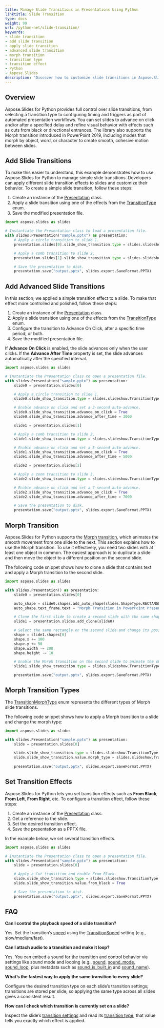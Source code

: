 ```yaml
---
title: Manage Slide Transitions in Presentations Using Python
linktitle: Slide Transition
type: docs
weight: 90
url: /python-net/slide-transition/
keywords:
- slide transition
- add slide transition
- apply slide transition
- advanced slide transition
- morph transition
- transition type
- transition effect
- Python
- Aspose.Slides
description: "Discover how to customize slide transitions in Aspose.Slides for Python via .NET, with step-by-step guidance for PowerPoint and OpenDocument presentations."
---
```


## **Overview**

Aspose.Slides for Python provides full control over slide transitions, from selecting a transition type to configuring timing and triggers as part of automated presentation workflows. You can set slides to advance on click and/or after a specified delay and refine visual behavior with effects such as cuts from black or directional entrances. The library also supports the Morph transition introduced in PowerPoint 2019, including modes that morph by object, word, or character to create smooth, cohesive motion between slides.

## **Add Slide Transitions**

To make this easier to understand, this example demonstrates how to use Aspose.Slides for Python to manage simple slide transitions. Developers can apply different slide transition effects to slides and customize their behavior. To create a simple slide transition, follow these steps:

1. Create an instance of the [Presentation](https://reference.aspose.com/slides/python-net/aspose.slides/presentation/) class.
1. Apply a slide transition using one of the effects from the [TransitionType](https://reference.aspose.com/slides/python-net/aspose.slides.slideshow/transitiontype/) enum.
1. Save the modified presentation file.

```py
import aspose.slides as slides

# Instantiate the Presentation class to load a presentation file.
with slides.Presentation("sample.pptx") as presentation:
    # Apply a circle transition to slide 1.
    presentation.slides[0].slide_show_transition.type = slides.slideshow.TransitionType.CIRCLE

    # Apply a comb transition to slide 2.
    presentation.slides[1].slide_show_transition.type = slides.slideshow.TransitionType.COMB

    # Save the presentation to disk.
    presentation.save("output.pptx", slides.export.SaveFormat.PPTX)
```

## **Add Advanced Slide Transitions**

In this section, we applied a simple transition effect to a slide. To make that effect more controlled and polished, follow these steps:

1. Create an instance of the [Presentation](https://reference.aspose.com/slides/python-net/aspose.slides/presentation/) class.
1. Apply a slide transition using one of the effects from the [TransitionType](https://reference.aspose.com/slides/python-net/aspose.slides.slideshow/transitiontype/) enum.
1. Configure the transition to Advance On Click, after a specific time period, or both.
1. Save the modified presentation file.

If **Advance On Click** is enabled, the slide advances only when the user clicks. If the **Advance After Time** property is set, the slide advances automatically after the specified interval.

```py
import aspose.slides as slides

# Instantiate the Presentation class to open a presentation file.
with slides.Presentation("sample.pptx") as presentation:
    slide0 = presentation.slides[0]

    # Apply a circle transition to slide 1.
    slide0.slide_show_transition.type = slides.slideshow.TransitionType.CIRCLE

    # Enable advance on click and set a 3-second auto-advance.
    slide0.slide_show_transition.advance_on_click = True
    slide0.slide_show_transition.advance_after_time = 3000

    slide1 = presentation.slides[1]

    # Apply a comb transition to slide 2.
    slide1.slide_show_transition.type = slides.slideshow.TransitionType.COMB

    # Enable advance on click and set a 5-second auto-advance.
    slide1.slide_show_transition.advance_on_click = True
    slide1.slide_show_transition.advance_after_time = 5000

    slide2 = presentation.slides[2]

    # Apply a zoom transition to slide 3.
    slide2.slide_show_transition.type = slides.slideshow.TransitionType.ZOOM

    # Enable advance on click and set a 7-second auto-advance.
    slide2.slide_show_transition.advance_on_click = True
    slide2.slide_show_transition.advance_after_time = 7000

    # Save the presentation to disk.
    presentation.save("output.pptx", slides.export.SaveFormat.PPTX)
```

## **Morph Transition**

Aspose.Slides for Python supports the [Morph transition](https://reference.aspose.com/slides/python-net/aspose.slides.slideshow/morphtransition/), which animates the smooth movement from one slide to the next. This section explains how to use the Morph transition. To use it effectively, you need two slides with at least one object in common. The easiest approach is to duplicate a slide and then move the object to a different position on the second slide.

The following code snippet shows how to clone a slide that contains text and apply a Morph transition to the second slide.

```py
import aspose.slides as slides

with slides.Presentation() as presentation:
    slide0 = presentation.slides[0]

    auto_shape = slide0.shapes.add_auto_shape(slides.ShapeType.RECTANGLE, 100, 100, 400, 100)
    auto_shape.text_frame.text = "Morph Transition in PowerPoint Presentations"

    # Clone the first slide to create a second slide with the same shapes for Morph continuity.
    slide1 = presentation.slides.add_clone(slide0)

    # Select the same rectangle on the second slide and change its position and size.
    shape = slide1.shapes[0]
    shape.x += 100
    shape.y += 50
    shape.width -= 200
    shape.height -= 10

    # Enable the Morph transition on the second slide to animate the shape changes smoothly.
    slide1.slide_show_transition.type = slides.slideshow.TransitionType.MORPH

    presentation.save("output.pptx", slides.export.SaveFormat.PPTX)
```

## **Morph Transition Types**

The [TransitionMorphType](https://reference.aspose.com/slides/python-net/aspose.slides.slideshow/transitionmorphtype/) enum represents the different types of Morph slide transitions.

The following code snippet shows how to apply a Morph transition to a slide and change the morph type:

```py
import aspose.slides as slides

with slides.Presentation("sample.pptx") as presentation:
    slide = presentation.slides[0]

    slide.slide_show_transition.type = slides.slideshow.TransitionType.MORPH
    slide.slide_show_transition.value.morph_type = slides.slideshow.TransitionMorphType.BY_WORD
    
    presentation.save("output.pptx", slides.export.SaveFormat.PPTX)
```

## **Set Transition Effects**

Aspose.Slides for Python lets you set transition effects such as **From Black**, **From Left**, **From Right**, etc. To configure a transition effect, follow these steps:

1. Create an instance of the [Presentation](https://reference.aspose.com/slides/python-net/aspose.slides/presentation/) class.
1. Get a reference to the slide.
1. Set the desired transition effect.
1. Save the presentation as a PPTX file.

In the example below, we set several transition effects.

```py
import aspose.slides as slides

# Instantiate the Presentation class to open a presentation file.
with slides.Presentation("sample.pptx") as presentation:
    slide = presentation.slides[0]

    # Apply a Cut transition and enable From Black.
    slide.slide_show_transition.type = slides.slideshow.TransitionType.CUT
    slide.slide_show_transition.value.from_black = True

    # Save the presentation to disk.
    presentation.save("output.pptx", slides.export.SaveFormat.PPTX)
```

## **FAQ**

**Can I control the playback speed of a slide transition?**

Yes. Set the transition’s [speed](https://reference.aspose.com/slides/python-net/aspose.slides.slideshow/slideshowtransition/speed/) using the [TransitionSpeed](https://reference.aspose.com/slides/python-net/aspose.slides.slideshow/transitionspeed/) setting (e.g., slow/medium/fast).

**Can I attach audio to a transition and make it loop?**

Yes. You can embed a sound for the transition and control behavior via settings like sound mode and looping (e.g., [sound](https://reference.aspose.com/slides/python-net/aspose.slides.slideshow/slideshowtransition/sound/), [sound_mode](https://reference.aspose.com/slides/python-net/aspose.slides.slideshow/slideshowtransition/sound_mode/), [sound_loop](https://reference.aspose.com/slides/python-net/aspose.slides.slideshow/slideshowtransition/sound_loop/), plus metadata such as [sound_is_built_in](https://reference.aspose.com/slides/python-net/aspose.slides.slideshow/slideshowtransition/sound_is_built_in/) and [sound_name](https://reference.aspose.com/slides/python-net/aspose.slides.slideshow/slideshowtransition/sound_name/)).

**What’s the fastest way to apply the same transition to every slide?**

Configure the desired transition type on each slide’s transition settings; transitions are stored per slide, so applying the same type across all slides gives a consistent result.

**How can I check which transition is currently set on a slide?**

Inspect the slide’s [transition settings](https://reference.aspose.com/slides/python-net/aspose.slides/slide/) and read its [transition type](https://reference.aspose.com/slides/python-net/aspose.slides.slideshow/slideshowtransition/type/); that value tells you exactly which effect is applied.
